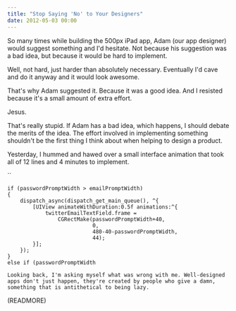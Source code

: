 ```yaml
---
title: "Stop Saying 'No' to Your Designers"
date: 2012-05-03 00:00
---
```


So many times while building the 500px iPad app, Adam (our app designer) would suggest something and I'd hesitate. Not because his suggestion was a bad idea, but because it would be hard to implement.



Well, not hard, just harder than absolutely necessary. Eventually I'd cave and do it anyway and it would look awesome.

That's why Adam suggested it. Because it was a good idea. And I resisted because it's a small amount of extra effort.

Jesus.

That's really stupid. If Adam has a bad idea, which happens, I should debate the merits of the idea. The effort involved in implementing something shouldn't be the first thing I think about when helping to design a product.

Yesterday, I hummed and hawed over a small interface animation that took all of 12 lines and 4 minutes to implement.

``

```
if (passwordPromptWidth > emailPromptWidth)
{
    dispatch_async(dispatch_get_main_queue(), ^{
        [UIView animateWithDuration:0.5f animations:^{
            twitterEmailTextField.frame = 
                CGRectMake(passwordPromptWidth+40, 
                           0, 
                           480-40-passwordPromptWidth, 
                           44);
        }];
    });
}
else if (passwordPromptWidth 

Looking back, I'm asking myself what was wrong with me. Well-designed apps don't just happen, they're created by people who give a damn, something that is antithetical to being lazy.
```
(READMORE)
